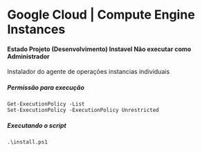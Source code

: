 # Google Cloud | Compute Engine Instances

#### Estado Projeto (Desenvolvimento) Instavel Não executar como Administrador

<p>Instalador do agente de operações instancias individuais</p>

<h5>Permissão para execução</h5>

` Get-ExecutionPolicy -List `<br/>
` Set-ExecutionPolicy -ExecutionPolicy Unrestricted `

<h5>Executando o script</h5>

` .\install.ps1 `
